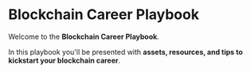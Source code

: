 # Blockchain Career Playbook

Welcome to the **Blockchain Career Playbook**.

In this playbook you'll be presented with **assets, resources, and tips to kickstart your blockchain career**.

